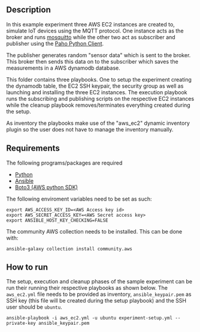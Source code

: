 ## Description
In this example experiment three AWS EC2 instances are created to, simulate IoT devices using the MQTT protocol. One instance acts as the broker and runs [mosquitto](https://mosquitto.org/) while the other two act as subscriber and publisher using the [Paho Python Client](https://www.eclipse.org/paho/clients/python/).

The publisher generates random "sensor data" which is sent to the broker. This broker then sends this data on to the subscriber which saves the measurements in a AWS dynamodb database.

This folder contains three playbooks. One to setup the experiment creating the dynamodb table, the EC2 SSH keypair, the security group as well as launching and installing the three EC2 instances. The execution playbook runs the subscribing and publishing scripts on the respective EC2 instances while the cleanup playbook removes/terminates everything created during the setup.

As inventory the playbooks make use of the "aws_ec2" dynamic inventory plugin so the user does not have to manage the inventory manually.

## Requirements
The following programs/packages are required
- [Python](https://www.python.org/)
- [Ansible](https://www.ansible.com/)
- [Boto3 (AWS python SDK)](https://boto3.amazonaws.com/v1/documentation/api/latest/index.html)

The following enviroment variables need to be set as such:
```
export AWS_ACCESS_KEY_ID=<AWS Access key id>
export AWS_SECRET_ACCESS_KEY=<AWS Secret access key>
export ANSIBLE_HOST_KEY_CHECKING=FALSE
```

The community AWS collection needs to be installed. This can be done with:
```
ansible-galaxy collection install community.aws
```
## How to run
The setup, execution and cleanup phases of the sample experiment can be run their running their respective playbooks as shown below. The `aws_ec2.yml` file needs to be provided as inventory, `ansible_keypair.pem` as SSH key (this file will be created during the setup playbook) and the SSH user should be `ubuntu`.
```
ansible-playbook -i aws_ec2.yml -u ubuntu experiment-setup.yml --private-key ansible_keypair.pem
```
